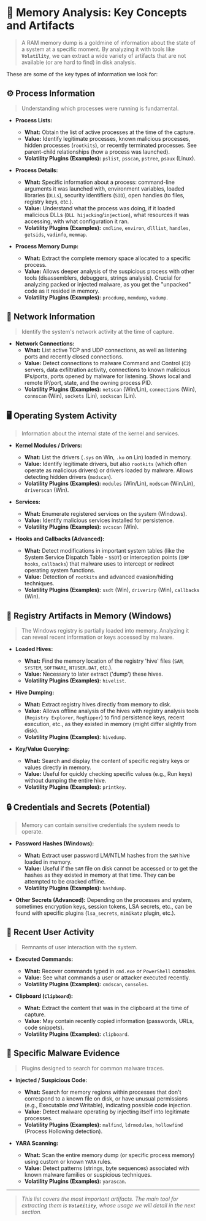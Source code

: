 # 🧠 Memory Analysis: Key Concepts and Artifacts

> A RAM memory dump is a goldmine of information about the state of a system at a specific moment. By analyzing it with tools like **`Volatility`**, we can extract a wide variety of artifacts that are not available (or are hard to find) in disk analysis.

These are some of the key types of information we look for:

## ⚙️ Process Information

> Understanding which processes were running is fundamental.

* **Process Lists:**
    * **What:** Obtain the list of active processes at the time of the capture.
    * **Value:** Identify legitimate processes, known malicious processes, hidden processes (`rootkits`), or recently terminated processes. See parent-child relationships (how a process was launched).
    * **Volatility Plugins (Examples):** `pslist`, `psscan`, `pstree`, `psaux` (Linux).

* **Process Details:**
    * **What:** Specific information about a process: command-line arguments it was launched with, environment variables, loaded libraries (`DLLs`), security identifiers (`SID`), open handles (to files, registry keys, etc.).
    * **Value:** Understand what the process was doing, if it loaded malicious DLLs (`DLL hijacking`/`injection`), what resources it was accessing, with what configuration it ran.
    * **Volatility Plugins (Examples):** `cmdline`, `environ`, `dlllist`, `handles`, `getsids`, `vadinfo`, `memmap`.

* **Process Memory Dump:**
    * **What:** Extract the complete memory space allocated to a specific process.
    * **Value:** Allows deeper analysis of the suspicious process with other tools (disassemblers, debuggers, strings analysis). Crucial for analyzing packed or injected malware, as you get the "unpacked" code as it resided in memory.
    * **Volatility Plugins (Examples):** `procdump`, `memdump`, `vadump`.

## 🔌 Network Information

> Identify the system's network activity at the time of capture.

* **Network Connections:**
    * **What:** List active TCP and UDP connections, as well as listening ports and recently closed connections.
    * **Value:** Detect connections to malware Command and Control (`C2`) servers, data exfiltration activity, connections to known malicious IPs/ports, ports opened by malware for listening. Shows local and remote IP/port, state, and the owning process PID.
    * **Volatility Plugins (Examples):** `netscan` (Win/Lin), `connections` (Win), `connscan` (Win), `sockets` (Lin), `sockscan` (Lin).

## 🖥️ Operating System Activity

> Information about the internal state of the kernel and services.

* **Kernel Modules / Drivers:**
    * **What:** List the drivers (`.sys` on Win, `.ko` on Lin) loaded in memory.
    * **Value:** Identify legitimate drivers, but also `rootkits` (which often operate as malicious drivers) or drivers loaded by malware. Allows detecting hidden drivers (`modscan`).
    * **Volatility Plugins (Examples):** `modules` (Win/Lin), `modscan` (Win/Lin), `driverscan` (Win).

* **Services:**
    * **What:** Enumerate registered services on the system (Windows).
    * **Value:** Identify malicious services installed for persistence.
    * **Volatility Plugins (Examples):** `svcscan` (Win).

* **Hooks and Callbacks (Advanced):**
    * **What:** Detect modifications in important system tables (like the System Service Dispatch Table - `SSDT`) or interception points (`IRP hooks`, `callbacks`) that malware uses to intercept or redirect operating system functions.
    * **Value:** Detection of `rootkits` and advanced evasion/hiding techniques.
    * **Volatility Plugins (Examples):** `ssdt` (Win), `driverirp` (Win), `callbacks` (Win).

## 🔑 Registry Artifacts in Memory (Windows)

> The Windows registry is partially loaded into memory. Analyzing it can reveal recent information or keys accessed by malware.

* **Loaded Hives:**
    * **What:** Find the memory location of the registry 'hive' files (`SAM`, `SYSTEM`, `SOFTWARE`, `NTUSER.DAT`, etc.).
    * **Value:** Necessary to later extract ('dump') these hives.
    * **Volatility Plugins (Examples):** `hivelist`.

* **Hive Dumping:**
    * **What:** Extract registry hives directly from memory to disk.
    * **Value:** Allows offline analysis of the hives with registry analysis tools (`Registry Explorer`, `RegRipper`) to find persistence keys, recent execution, etc., as they existed in memory (might differ slightly from disk).
    * **Volatility Plugins (Examples):** `hivedump`.

* **Key/Value Querying:**
    * **What:** Search and display the content of specific registry keys or values directly in memory.
    * **Value:** Useful for quickly checking specific values (e.g., Run keys) without dumping the entire hive.
    * **Volatility Plugins (Examples):** `printkey`.

## 🔒 Credentials and Secrets (Potential)

> Memory can contain sensitive credentials the system needs to operate.

* **Password Hashes (Windows):**
    * **What:** Extract user password LM/NTLM hashes from the `SAM` hive loaded in memory.
    * **Value:** Useful if the `SAM` file on disk cannot be accessed or to get the hashes as they existed in memory at that time. They can be attempted to be cracked offline.
    * **Volatility Plugins (Examples):** `hashdump`.

* **Other Secrets (Advanced):** Depending on the processes and system, sometimes encryption keys, session tokens, LSA secrets, etc., can be found with specific plugins (`lsa_secrets`, `mimikatz` plugin, etc.).

## 👤 Recent User Activity

> Remnants of user interaction with the system.

* **Executed Commands:**
    * **What:** Recover commands typed in `cmd.exe` or `PowerShell` consoles.
    * **Value:** See what commands a user or attacker executed recently.
    * **Volatility Plugins (Examples):** `cmdscan`, `consoles`.

* **Clipboard (`Clipboard`):**
    * **What:** Extract the content that was in the clipboard at the time of capture.
    * **Value:** May contain recently copied information (passwords, URLs, code snippets).
    * **Volatility Plugins (Examples):** `clipboard`.

## 🦠 Specific Malware Evidence

> Plugins designed to search for common malware traces.

* **Injected / Suspicious Code:**
    * **What:** Search for memory regions within processes that don't correspond to a known file on disk, or have unusual permissions (e.g., Executable _and_ Writable), indicating possible code injection.
    * **Value:** Detect malware operating by injecting itself into legitimate processes.
    * **Volatility Plugins (Examples):** `malfind`, `ldrmodules`, `hollowfind` (Process Hollowing detection).

* **YARA Scanning:**
    * **What:** Scan the entire memory dump (or specific process memory) using custom or known `YARA` rules.
    * **Value:** Detect patterns (strings, byte sequences) associated with known malware families or suspicious techniques.
    * **Volatility Plugins (Examples):** `yarascan`.

---

> _This list covers the most important artifacts. The main tool for extracting them is **`Volatility`**, whose usage we will detail in the next section._